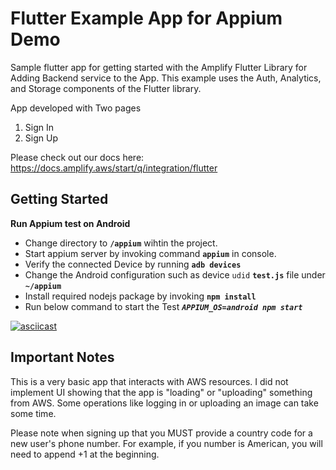 




# Flutter Example App for Appium Demo

Sample flutter app for getting started with the Amplify Flutter Library for Adding Backend service to the App.  This example uses the Auth, Analytics, and Storage components of the Flutter library. 

App developed with Two pages

1. Sign In
2. Sign Up

Please check out our docs here:
https://docs.amplify.aws/start/q/integration/flutter

## Getting Started

**Run Appium test on Android**

- Change directory to **`/appium`** wihtin the project.
- Start appium server by invoking command **`appium`** in console.
- Verify the connected Device by running **`adb devices`**
- Change the Android configuration such as device `udid` **`test.js`** file under **`~/appium`**
- Install required nodejs package by invoking **`npm install`**
- Run below command to start the Test
***`APPIUM_OS=android npm start`***

[![asciicast](https://asciinema.org/a/eilgKWkASmV2LvWsWkmP71jTL.svg)](https://asciinema.org/a/eilgKWkASmV2LvWsWkmP71jTL)

## Important Notes 

This is a very basic app that interacts with AWS resources. I did not implement UI showing that the app is "loading" or "uploading" something from AWS. Some operations like logging in or uploading an image can take some time.

Please note when signing up that you MUST provide a country code for a new user's phone number.  For example, if you number is American, you will need to append +1 at the beginning.  



